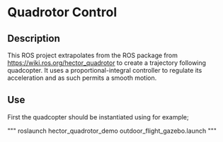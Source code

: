 # Quadrotor Control

## Description

This ROS project extrapolates from the ROS package from <https://wiki.ros.org/hector_quadrotor> to create a trajectory following quadcopter. It uses a proportional-integral controller to regulate its acceleration and as such permits a smooth motion.


## Use

First the quadcopter should be instantiated using for example;

"""
roslaunch hector_quadrotor_demo outdoor_flight_gazebo.launch
"""
